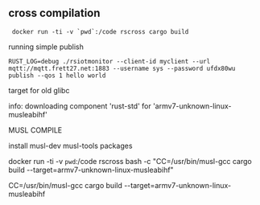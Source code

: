 

## cross compilation

	 docker run -ti -v `pwd`:/code rscross cargo build


running simple publish 

	RUST_LOG=debug ./rsiotmonitor --client-id myclient --url mqtt://mqtt.frett27.net:1883 --username sys --password ufdx80wu  publish --qos 1 hello world



target for old glibc

info: downloading component 'rust-std' for 'armv7-unknown-linux-musleabihf'


MUSL COMPILE

install musl-dev musl-tools packages

docker run -ti -v `pwd`:/code rscross bash -c "CC=/usr/bin/musl-gcc cargo build --target=armv7-unknown-linux-musleabihf"

CC=/usr/bin/musl-gcc cargo build --target=armv7-unknown-linux-musleabihf


